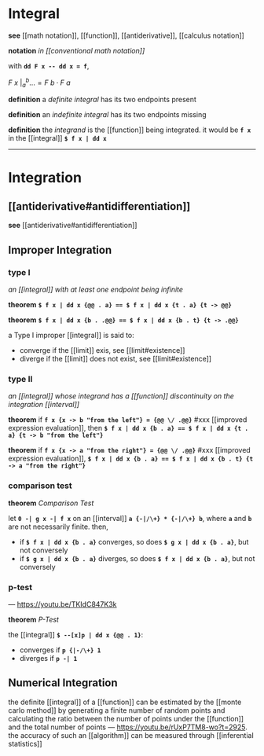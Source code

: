 # Integral

**see** [[math notation]], [[function]], [[antiderivative]], [[calculus notation]]

**notation** _in [[conventional math notation]]_

with **`dd F x -- dd x = f`**,

$F\ x\ \bigr|_{a}^{b} \dots = F\ b \cdot F\ a$

**definition** a _definite integral_ has its two endpoints present

**definition** an _indefinite integral_ has its two endpoints missing

**definition** the _integrand_ is the [[function]] being integrated. it would be **`f x`** in the [[integral]] **`$ f x | dd x`**

---

# Integration

## [[antiderivative#antidifferentiation]]

**see** [[antiderivative#antidifferentiation]]

## Improper Integration

### type I

_an [[integral]] with at least one endpoint being infinite_

**theorem** **`$ f x | dd x {@@ . a} == $ f x | dd x {t . a} {t -> @@}`**

**theorem** **`$ f x | dd x {b . .@@} == $ f x | dd x {b . t} {t -> .@@}`**

a Type I improper [[integral]] is said to:

- converge if the [[limit]] exis, see [[limit#existence]]
- diverge if the [[limit]] does not exist, see [[limit#existence]]

### type II

_an [[integral]] whose integrand has a [[function]] discontinuity on the integration [[interval]]_

**theorem** if **`f x {x -> b "from the left"} = {@@ \/ .@@}`** #xxx [[improved expression evaluation]], then **`$ f x | dd x {b . a} == $ f x | dd x {t . a} {t -> b "from the left"}`**

**theorem** if **`f x {x -> a "from the right"} = {@@ \/ .@@}`** #xxx [[improved expression evaluation]], **`$ f x | dd x {b . a} == $ f x | dd x {b . t} {t -> a "from the right"}`**

### comparison test

**theorem** _Comparison Test_

let **`0 -| g x -| f x`** on an [[interval]] **`a {-|/\+} * {-|/\+} b`**, where **`a`** and **`b`** are not necessarily finite. then,

- if **`$ f x | dd x {b . a}`** converges, so does **`$ g x | dd x {b . a}`**, but not conversely
- if **`$ g x | dd x {b . a}`** diverges, so does **`$ f x | dd x {b . a}`**, but not conversely

### p-test

&mdash; <https://youtu.be/TKIdC847K3k>

**theorem** _P-Test_

the [[integral]] **`$ --[x]p | dd x {@@ . 1}`**:

- converges if **`p {|-/\+} 1`**
- diverges if **`p -| 1`**

## Numerical Integration

the definite [[integral]] of a [[function]] can be estimated by the [[monte carlo method]] by generating a finite number of random points and calculating the ratio between the number of points under the [[function]] and the total number of points &mdash; <https://youtu.be/rUxP7TM8-wo?t=2925>. the accuracy of such an [[algorithm]] can be measured through [[inferential statistics]]
